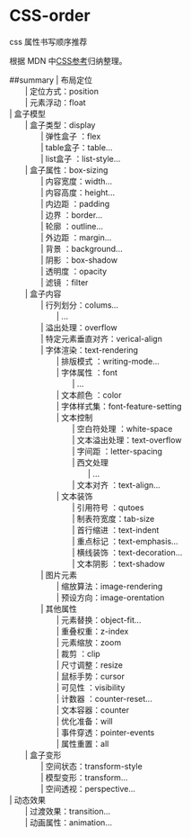 # CSS-order
css 属性书写顺序推荐

根据 MDN 中[CSS参考](https://developer.mozilla.org/en-US/docs/Web/CSS/Reference)归纳整理。

##summary
| 布局定位  
　　| 定位方式：position  
　　| 元素浮动：float  
| 盒子模型  
　　| 盒子类型：display  
　　　　| 弹性盒子 ：flex  
　　　　| table盒子：table...  
　　　　| list盒子 ：list-style...  
　　| 盒子属性：box-sizing  
　　　　| 内容宽度：width...  
　　　　| 内容高度：height...  
　　　　| 内边距  ：padding  
　　　　| 边界    ：border...  
　　　　| 轮廓    ：outline...  
　　　　| 外边距  ：margin...  
　　　　| 背景    ：background...  
　　　　| 阴影	 ：box-shadow  
　　　　| 透明度  ：opacity  
　　　　| 滤镜    ：filter  
　　| 盒子内容  
　　　　| 行列划分：colums...  
　　　　　　| ...  
　　　　| 溢出处理：overflow  
　　　　| 特定元素垂直对齐：verical-align  
　　　　| 字体渲染：text-rendering  
　　　　　　| 排版模式  ：writing-mode...  
　　　　　　| 字体属性  ：font  
　　　　　　　　| ...  
　　　　　　| 文本颜色  ：color  
　　　　　　| 字体样式集：font-feature-setting  
　　　　　　| 文本控制  
　　　　　　　　| 空白符处理  ：white-space  
　　　　　　　　| 文本溢出处理：text-overflow  
　　　　　　　　| 字间距      ：letter-spacing  
　　　　　　　　| 西文处理  
　　　　　　　　　　| ...  
　　　　　　　　| 文本对齐    ：text-align...  
　　　　　　| 文本装饰  
　　　　　　　　| 引用符号  ：qutoes  
　　　　　　　　| 制表符宽度：tab-size  
　　　　　　　　| 首行缩进  ：text-indent  
　　　　　　　　| 重点标记  ：text-emphasis...  
　　　　　　　　| 横线装饰  ：text-decoration...  
　　　　　　　　| 文本阴影  ：text-shadow  
　　　　| 图片元素  
　　　　　　| 缩放算法：image-rendering  
　　　　　　| 预设方向：image-orentation  
　　　　| 其他属性  
　　　　　　| 元素替换：object-fit...  
　　　　　　| 重叠权重：z-index  
　　　　　　| 元素缩放：zoom  
　　　　　　| 裁剪    ：clip  
　　　　　　| 尺寸调整：resize  
　　　　　　| 鼠标手势：cursor  
　　　　　　| 可见性  ：visibility  
　　　　　　| 计数器  ：counter-reset...  
　　　　　　| 文本容器：counter  
　　　　　　| 优化准备：will  
　　　　　　| 事件穿透：pointer-events  
　　　　　　| 属性重置：all  
　　| 盒子变形  
　　　　| 空间状态：transform-style  
　　　　| 模型变形：transform...  
　　　　| 空间透视：perspective...  
| 动态效果  
　　| 过渡效果：transition...  
　　| 动画属性：animation...  
